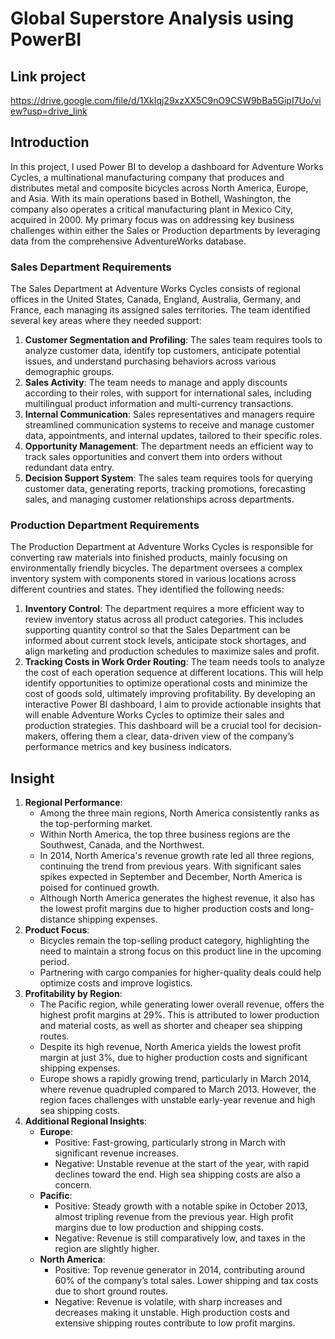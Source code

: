 # Global Superstore Analysis using PowerBI
## Link project
https://drive.google.com/file/d/1XkIqj29xzXX5C9nO9CSW9bBa5GipI7Uo/view?usp=drive_link
## Introduction
In this project, I used Power BI to develop a dashboard for Adventure Works Cycles, a multinational manufacturing company that produces and distributes metal and composite bicycles across North America, Europe, and Asia. With its main operations based in Bothell, Washington, the company also operates a critical manufacturing plant in Mexico City, acquired in 2000. My primary focus was on addressing key business challenges within either the Sales or Production departments by leveraging data from the comprehensive AdventureWorks database.
### Sales Department Requirements
The Sales Department at Adventure Works Cycles consists of regional offices in the United States, Canada, England, Australia, Germany, and France, each managing its assigned sales territories. The team identified several key areas where they needed support:
1. **Customer Segmentation and Profiling**: The sales team requires tools to analyze customer data, identify top customers, anticipate potential issues, and understand purchasing behaviors across various demographic groups.
2. **Sales Activity**: The team needs to manage and apply discounts according to their roles, with support for international sales, including multilingual product information and multi-currency transactions.
3. **Internal Communication**: Sales representatives and managers require streamlined communication systems to receive and manage customer data, appointments, and internal updates, tailored to their specific roles.
4. **Opportunity Management**: The department needs an efficient way to track sales opportunities and convert them into orders without redundant data entry.
5. **Decision Support System**: The sales team requires tools for querying customer data, generating reports, tracking promotions, forecasting sales, and managing customer relationships across departments.
### Production Department Requirements
The Production Department at Adventure Works Cycles is responsible for converting raw materials into finished products, mainly focusing on environmentally friendly bicycles. The department oversees a complex inventory system with components stored in various locations across different countries and states. They identified the following needs:
1. **Inventory Control**: The department requires a more efficient way to review inventory status across all product categories. This includes supporting quantity control so that the Sales Department can be informed about current stock levels, anticipate stock shortages, and align marketing and production schedules to maximize sales and profit.
2. **Tracking Costs in Work Order Routing**: The team needs tools to analyze the cost of each operation sequence at different locations. This will help identify opportunities to optimize operational costs and minimize the cost of goods sold, ultimately improving profitability.
By developing an interactive Power BI dashboard, I aim to provide actionable insights that will enable Adventure Works Cycles to optimize their sales and production strategies. This dashboard will be a crucial tool for decision-makers, offering them a clear, data-driven view of the company’s performance metrics and key business indicators.
## Insight
1. **Regional Performance**:
   - Among the three main regions, North America consistently ranks as the top-performing market.
   - Within North America, the top three business regions are the Southwest, Canada, and the Northwest.
   - In 2014, North America's revenue growth rate led all three regions, continuing the trend from previous years. With significant sales spikes expected in September and December, North America is poised for continued growth.
   - Although North America generates the highest revenue, it also has the lowest profit margins due to higher production costs and long-distance shipping expenses.
2. **Product Focus**:
   - Bicycles remain the top-selling product category, highlighting the need to maintain a strong focus on this product line in the upcoming period.
   - Partnering with cargo companies for higher-quality deals could help optimize costs and improve logistics.
3. **Profitability by Region**:
   - The Pacific region, while generating lower overall revenue, offers the highest profit margins at 29%. This is attributed to lower production and material costs, as well as shorter and cheaper sea shipping routes.
   - Despite its high revenue, North America yields the lowest profit margin at just 3%, due to higher production costs and significant shipping expenses.
   - Europe shows a rapidly growing trend, particularly in March 2014, where revenue quadrupled compared to March 2013. However, the region faces challenges with unstable early-year revenue and high sea shipping costs.
4. **Additional Regional Insights**:
   - **Europe**:
     - Positive: Fast-growing, particularly strong in March with significant revenue increases.
     - Negative: Unstable revenue at the start of the year, with rapid declines toward the end. High sea shipping costs are also a concern.
   - **Pacific**:
     - Positive: Steady growth with a notable spike in October 2013, almost tripling revenue from the previous year. High profit margins due to low production and shipping costs.
     - Negative: Revenue is still comparatively low, and taxes in the region are slightly higher.
   - **North America**:
     - Positive: Top revenue generator in 2014, contributing around 60% of the company’s total sales. Lower shipping and tax costs due to short ground routes.
     - Negative: Revenue is volatile, with sharp increases and decreases making it unstable. High production costs and extensive shipping routes contribute to low profit margins.
